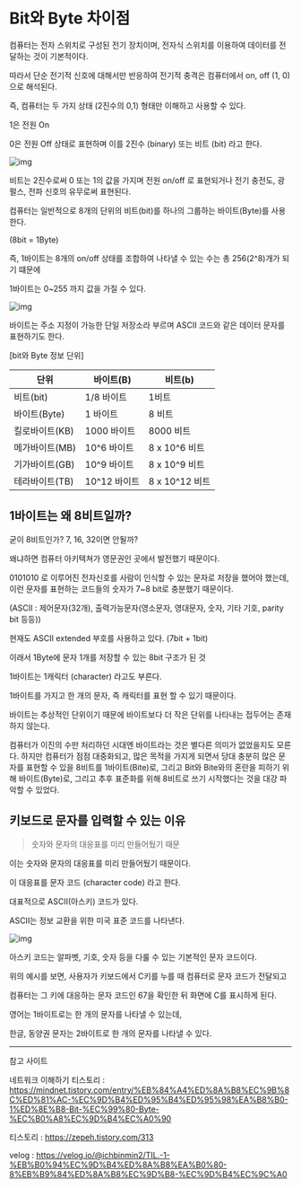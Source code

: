 # Bit와 Byte 차이점



컴퓨터는 전자 스위치로 구성된 전기 장치이며, 전자식 스위치를 이용하여 데이터를 전달하는 것이 기본적이다.

따라서 단순 전기적 신호에 대해서만 반응하여 전기적 충격은 컴퓨터에서 on, off (1, 0) 으로 해석된다.



즉, 컴퓨터는 두 가지 상태 (2진수의 0,1) 형태만 이해하고 사용할 수 있다.

1은 전원 On

0은 전원 Off 상태로 표현하며 이를 2진수 (binary) 또는 비트 (bit) 라고 한다.

![img](https://t1.daumcdn.net/cfile/tistory/267D783D51F75D1428)

비트는 2진수로써 0 또는 1의 값을 가지며 전원 on/off 로 표현되거나 전기 충전도, 광 펄스, 전파 신호의 유무로써 표현된다.



컴퓨터는 일반적으로 8개의 단위의 비트(bit)를 하나의 그룹하는 바이트(Byte)를 사용한다.

(8bit = 1Byte)

즉, 1바이트는 8개의 on/off 상태를 조합하여 나타낼 수 있는 수는 총 256(2^8)개가 되기 떄문에

1바이트는 0~255 까지 값을 가질 수 있다.

![img](https://t1.daumcdn.net/cfile/tistory/2419BB4451F75D3F0D)



바이트는 주소 지정이 가능한 단일 저장소라 부르며 ASCII 코드와 같은 데이터 문자를 표현하기도 한다.



[bit와 Byte 정보 단위]

| **단위**       | **바이트(B)** | **비트(b)**    |
| -------------- | ------------- | -------------- |
| 비트(bit)      | 1/8 바이트    | 1비트          |
| 바이트(Byte)   | 1 바이트      | 8 비트         |
| 킬로바이트(KB) | 1000 바이트   | 8000 비트      |
| 메가바이트(MB) | 10^6 바이트   | 8 x 10^6 비트  |
| 기가바이트(GB) | 10^9 바이트   | 8 x 10^9 비트  |
| 테라바이트(TB) | 10^12 바이트  | 8 x 10^12 비트 |



## 1바이트는 왜 8비트일까?

굳이 8비트인가? 7, 16, 32이면 안될까?



왜냐하면 컴퓨터 아키텍쳐가 영문권인 곳에서 발전했기 때문이다.

0101010 로 이루어진 전자신호를 사람이 인식할 수 있는 문자로 저장을 했어야 했는데, 이런 문자를 표현하는 코드들의 숫자가 7~8 bit로 충분했기 때문이다.

(ASCII : 제어문자(32개), 출력가능문자(영소문자, 영대문자, 숫자, 기타 기호, parity bit 등등))

현재도 ASCII extended 부호를 사용하고 있다. (7bit + 1bit)

이래서 1Byte에 문자 1개를 저장할 수 있는 8bit 구조가 된 것



1바이트는 1캐릭터 (character) 라고도 부른다.

1바이트를 가지고 한 개의 문자, 즉 캐릭터를 표현 할 수 있기 때문이다.



바이트는 추상적인 단위이기 때문에 바이트보다 더 작은 단위를 나타내는 접두어는 존재하지 않는다.



컴퓨터가 이진의 수만 처리하던 시대엔 바이트라는 것은 별다른 의미가 없었을지도 모른다. 하지만 컴퓨터가 점점 대중화되고, 많은 목적을 가지게 되면서 당대 충분히 많은 문자를 표현할 수 있을 8비트를 1바이트(Bite)로, 그리고 Bit와 Bite와의 혼란을 피하기 위해 바이트(Byte)로, 그리고 추후 표준화를 위해 8비트로 쓰기 시작했다는 것을 대강 파악할 수 있었다.



## 키보드로 문자를 입력할 수 있는 이유

> 숫자와 문자의 대응표를 미리 만들어뒀기 때문

이는 숫자와 문자의 대응표를 미리 만들어뒀기 때문이다.



이 대응표를 문자 코드 (character code) 라고 한다.

대표적으로 ASCII(아스키) 코드가 있다.

ASCII는 정보 교환을 위한 미국 표준 코드를 나타낸다.

![img](https://velog.velcdn.com/images%2Fichbinmin2%2Fpost%2F1ce1dc43-2866-4f7d-b835-e0ec0b86658f%2Fimage.png)

아스키 코드는 알파벳, 기호, 숫자 등을 다룰 수 있는 기본적인 문자 코드이다.

위의 예시를 보면, 사용자가 키보드에서 C키를 누를 때 컴퓨터로 문자 코드가 전달되고

컴퓨터는 그 키에 대응하는 문자 코드인 67을 확인한 뒤 화면에 C를 표시하게 된다.



영어는 1바이트로는 한 개의 문자를 나타낼 수 있는데, 

한글, 동양권 문자는 2바이트로 한 개의 문자를 나타낼 수 있다.



---

참고 사이트

네트워크 이해하기 티스토리 : https://mindnet.tistory.com/entry/%EB%84%A4%ED%8A%B8%EC%9B%8C%ED%81%AC-%EC%9D%B4%ED%95%B4%ED%95%98%EA%B8%B0-1%ED%8E%B8-Bit-%EC%99%80-Byte-%EC%B0%A8%EC%9D%B4%EC%A0%90



티스토리 : https://zepeh.tistory.com/313



velog : https://velog.io/@ichbinmin2/TIL.-1-%EB%B0%94%EC%9D%B4%ED%8A%B8%EA%B0%80-8%EB%B9%84%ED%8A%B8%EC%9D%B8-%EC%9D%B4%EC%9C%A0




